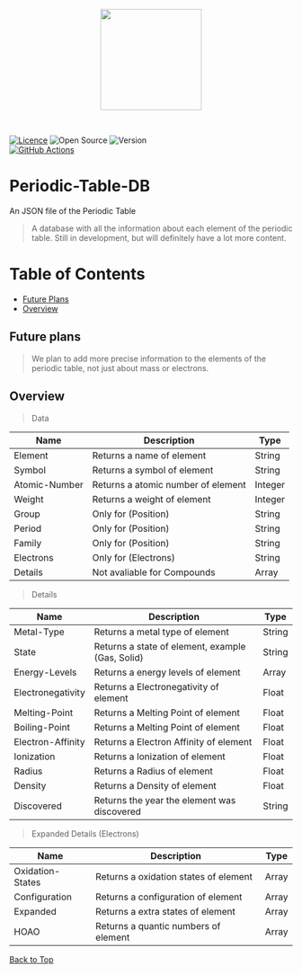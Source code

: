 <p align="center">
  <img src="https://img.icons8.com/color/480/periodic-table-of-elements.png" height="180"/>
</p><br/>


[![Licence](https://img.shields.io/github/license/Ileriayo/markdown-badges?style=for-the-badge)](./LICENSE)
![Open Source](https://img.shields.io/badge/Open%20Source-FB542B?style=for-the-badge&logoColor=white)
![Version](https://img.shields.io/badge/Version%201.2-2962FF?style=for-the-badge&logoColor=white)
<br/>
[![GitHub Actions](https://img.shields.io/badge/github%20actions-%232671E5.svg?style=for-the-badge&logo=githubactions&logoColor=white)](../../actions)

# Periodic-Table-DB
An JSON file of the Periodic Table

> A database with all the information about each element of the periodic table.
> Still in development, but will definitely have a lot more content.

# Table of Contents
- [Future Plans](#future-plans)
- [Overview](#overview)

## Future plans
> We plan to add more precise information to the elements of the periodic table, not just about mass or electrons.

## Overview

> Data

| Name | Description | Type |
| --- | --- | --- |
| Element | Returns a name of element | String |
| Symbol | Returns a symbol of element| String |
| Atomic-Number | Returns a atomic number of element | Integer |
| Weight | Returns a weight of element | Integer |
| Group | Only for (Position) | String |
| Period | Only for (Position) | String |
| Family | Only for (Position) | String |
| Electrons | Only for (Electrons) | String |
| Details | Not avaliable for Compounds | Array |

> Details

| Name | Description | Type |
| --- | --- | --- |
| Metal-Type | Returns a metal type of element | String |
| State | Returns a state of element, example (Gas, Solid) | String |
| Energy-Levels | Returns a energy levels of element | Array |
| Electronegativity | Returns a Electronegativity of element | Float |
| Melting-Point | Returns a Melting Point of element | Float |
| Boiling-Point | Returns a Melting Point of element | Float |
| Electron-Affinity | Returns a Electron Affinity of element | Float |
| Ionization | Returns a Ionization of element | Float |
| Radius | Returns a Radius of element | Float |
| Density | Returns a Density of element | Float |
| Discovered | Returns the year the element was discovered | String |

> Expanded Details (Electrons)

| Name | Description | Type |
| --- | --- | --- |
| Oxidation-States | Returns a oxidation states of element | Array |
| Configuration | Returns a configuration of element | Array |
| Expanded | Returns a extra states of element | Array |
| HOAO | Returns a quantic numbers of element | Array |

[Back to Top](#table-of-contents)
